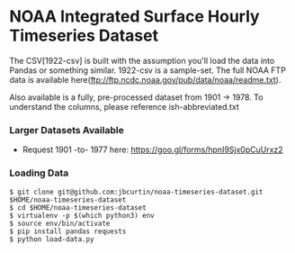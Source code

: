 # NOAA Integrated Surface Hourly Timeseries Dataset

The CSV[1922-csv] is built with the assumption you'll load the data into Pandas or something similar. 1922-csv is a sample-set. The full NOAA FTP data is available here(ftp://ftp.ncdc.noaa.gov/pub/data/noaa/readme.txt).

Also available is a fully, pre-processed dataset from 1901 -> 1978. To understand the columns, please reference ish-abbreviated.txt

### Larger Datasets Available

  * Request 1901 -to- 1977 here: https://goo.gl/forms/hpnI9Sjx0pCuUrxz2

### Loading Data

```
$ git clone git@github.com:jbcurtin/noaa-timeseries-dataset.git $HOME/noaa-timeseries-dataset
$ cd $HOME/noaa-timeseries-dataset
$ virtualenv -p $(which python3) env
$ source env/bin/activate
$ pip install pandas requests
$ python load-data.py
```
